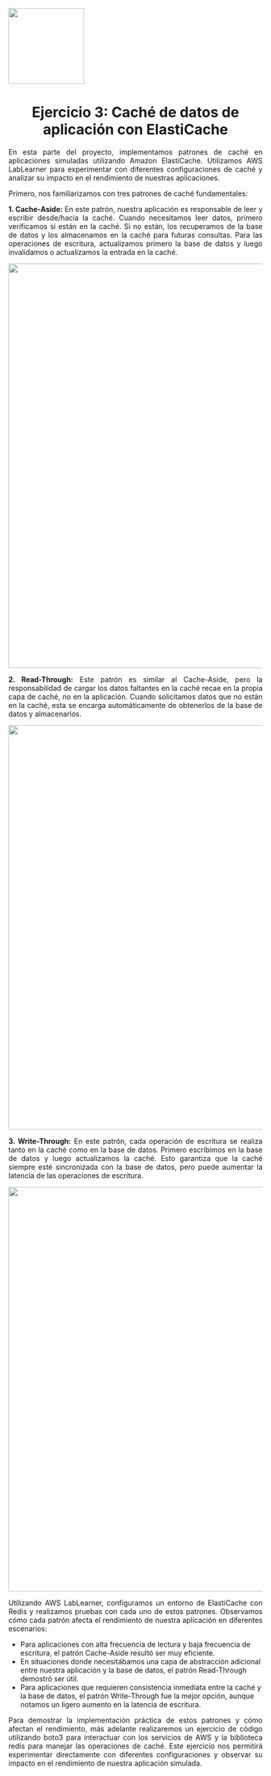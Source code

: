 <p align="left">
  <img src="https://semanadelcannabis.cayetano.edu.pe/assets/img/logo-upch.png" width="150">
  <h1 align="center">Ejercicio 3: Caché de datos de aplicación con ElastiCache</h1>
</p>

<p align="justify">En esta parte del proyecto, implementamos patrones de caché en aplicaciones simuladas utilizando Amazon ElastiCache. Utilizamos AWS LabLearner para experimentar con diferentes configuraciones de caché y analizar su impacto en el rendimiento de nuestras aplicaciones.</p>

<p align="justify">Primero, nos familiarizamos con tres patrones de caché fundamentales:</p>

<p align="justify"><strong>1. Cache-Aside:</strong> En este patrón, nuestra aplicación es responsable de leer y escribir desde/hacia la caché. Cuando necesitamos leer datos, primero verificamos si están en la caché. Si no están, los recuperamos de la base de datos y los almacenamos en la caché para futuras consultas. Para las operaciones de escritura, actualizamos primero la base de datos y luego invalidamos o actualizamos la entrada en la caché.</p>
<p align= "center">
  <img src="https://github.com/EdwinJaraOFC/AWS-Cloud-Project/assets/150296803/c86120a4-fa82-4e51-9289-e302ff317780" width="800">
</p>

<p align="justify"><strong>2. Read-Through:</strong> Este patrón es similar al Cache-Aside, pero la responsabilidad de cargar los datos faltantes en la caché recae en la propia capa de caché, no en la aplicación. Cuando solicitamos datos que no están en la caché, esta se encarga automáticamente de obtenerlos de la base de datos y almacenarlos.</p>
<p align= "center">
  <img src="https://github.com/EdwinJaraOFC/AWS-Cloud-Project/assets/150296803/314e25e9-c89a-4079-83d0-e0ac9a2dad5e" width="800">
</p>

<p align="justify"><strong>3. Write-Through:</strong> En este patrón, cada operación de escritura se realiza tanto en la caché como en la base de datos. Primero escribimos en la base de datos y luego actualizamos la caché. Esto garantiza que la caché siempre esté sincronizada con la base de datos, pero puede aumentar la latencia de las operaciones de escritura.</p>
<p align= "center">
  <img src="https://github.com/EdwinJaraOFC/AWS-Cloud-Project/assets/150296803/5ee833b7-6d56-4093-9f4a-536894456537" width="800">
</p>

<p align="justify">Utilizando AWS LabLearner, configuramos un entorno de ElastiCache con Redis y realizamos pruebas con cada uno de estos patrones. Observamos cómo cada patrón afecta el rendimiento de nuestra aplicación en diferentes escenarios:</p>

- Para aplicaciones con alta frecuencia de lectura y baja frecuencia de escritura, el patrón Cache-Aside resultó ser muy eficiente.
- En situaciones donde necesitábamos una capa de abstracción adicional entre nuestra aplicación y la base de datos, el patrón Read-Through demostró ser útil.
- Para aplicaciones que requieren consistencia inmediata entre la caché y la base de datos, el patrón Write-Through fue la mejor opción, aunque notamos un ligero aumento en la latencia de escritura.

<p align="justify">Para demostrar la implementación práctica de estos patrones y cómo afectan el rendimiento, más adelante realizaremos un ejercicio de código utilizando boto3 para interactuar con los servicios de AWS y la biblioteca redis para manejar las operaciones de caché. Este ejercicio nos permitirá experimentar directamente con diferentes configuraciones y observar su impacto en el rendimiento de nuestra aplicación simulada.</p>
